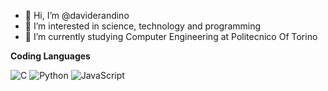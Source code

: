 - 👋 Hi, I’m @daviderandino
- 👀 I’m interested in science, technology and programming
- 🌱 I’m currently studying Computer Engineering at Politecnico Of Torino

**Coding Languages**

![C](https://img.shields.io/badge/c-%2300599C.svg?style=for-the-badge&logo=c&logoColor=white) ![Python](https://img.shields.io/badge/python-3670A0?style=for-the-badge&logo=python&logoColor=ffdd54) ![JavaScript](https://img.shields.io/badge/javascript-%23323330.svg?style=for-the-badge&logo=javascript&logoColor=%23F7DF1E)
